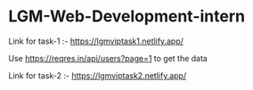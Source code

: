 # LGM-Web-Development-intern

Link for task-1 :- 
https://lgmviptask1.netlify.app/


Use https://reqres.in/api/users?page=1 to get the data

Link for task-2 :- 
https://lgmviptask2.netlify.app/
